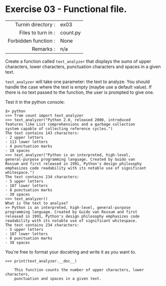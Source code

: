 # Exercise 03 - Functional file.

|                         |                    |
| -----------------------:| ------------------ |
|   Turnin directory :    |  ex03              |
|   Files to turn in :    |  count.py          |
|   Forbidden function :  |  None              |
|   Remarks :             |  n/a               |

Create a function called `text_analyzer` that displays the sums of upper characters, lower characters, punctuation characters and spaces in a given text.

`text_analyzer` will take one parameter: the text to analyze. You should handle the case where the text is empty (maybe use a default value). If there is no text passed to the function, the user is prompted to give one.

Test it in the python console:

```console
$> python
>>> from count import text_analyzer
>>> text_analyzer("Python 2.0, released 2000, introduced 
features like List comprehensions and a garbage collection
system capable of collecting reference cycles.")
The text contains 143 characters:
- 2 upper letters
- 113 lower letters
- 4 punctuation marks
- 18 spaces
>>> text_analyzer("Python is an interpreted, high-level,
general-purpose programming language. Created by Guido van
Rossum and first released in 1991, Python's design philosophy
emphasizes code readability with its notable use of significant
whitespace.")
The text contains 234 characters:
- 5 upper letters
- 187 lower letters
- 8 punctuation marks
- 30 spaces
>>> text_analyzer()
What is the text to analyse?
>> Python is an interpreted, high-level, general-purpose
programming language. Created by Guido van Rossum and first
released in 1991, Python's design philosophy emphasizes code
readability with its notable use of significant whitespace.
The text contains 234 characters:
- 5 upper letters
- 187 lower letters
- 8 punctuation marks
- 30 spaces
```

You're free to format your docstring and write it as you want to.

```console
>>> print(text_analyzer.__doc__)

    This function counts the number of upper characters, lower characters,
    punctuation and spaces in a given text.
```

